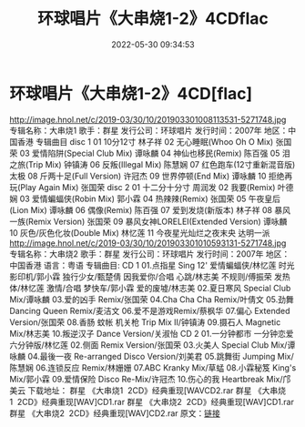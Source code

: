 ﻿---
title: 环球唱片《大串烧1-2》4CDflac
date: 2022-05-30 09:34:53
categories: 合集系列
tags: 华语中文
---
# 环球唱片《大串烧1-2》4CD[flac]

http://image.hnol.net/c/2019-03/30/10/201903301008113531-5271748.jpg
专辑名称：大串烧1
歌手：群星
发行公司：环球唱片
发行时间：2007年
地区：中国香港
专辑曲目
disc 1
01 10分12寸 林子祥
02 无心睡眠(Whoo Oh O Mix) 张国荣
03 爱情陷阱(Special Club Mix) 谭咏麟
04 神仙也移民(Remix) 陈百强
05 泪之旅(Trip Mix) 钟镇涛
06 反叛(Illegal Mix) 陈慧娴
07 红色跑车(12寸重新混音版) 太极
08 斤两十足(Full Version) 许冠杰
09 世界停顿(End Mix) 谭咏麟
10 拒绝再玩(Play Again Mix) 张国荣
disc 2
01 十二分十分寸 周润发
02 我要(Remix) 叶德娴
03 爱情蝙蝠侠(Robin Mix) 郭小霖
04 热辣辣(Remix) 张国荣
05 午夜皇后(Lion Mix) 谭咏麟
06 偶像(Remix) 陈百强
07 爱到发烧(新版本) 林子祥
08 暴风一族(Remix Version) 张国荣
09 暴风女神LORELEI(Extended Version) 谭咏麟
10 灰色/灰色化妆(Double Mix) 林忆莲
11 今夜星光灿烂之夜末央 达明一派
http://image.hnol.net/c/2019-03/30/10/201903301010593131-5271748.jpg
专辑名称：大串烧2
歌手：群星
发行公司：环球唱片
发行时间：2007年
地区：中国香港
语言：粤语
专辑曲目:
CD 1
01.点指星 Sing 12'
爱情蝙蝠侠/林忆莲
时光影印机/郭小霖
独行少女/甄楚倩
因我爱你/合唱
心跳/林志美
不规则/傅振荣
发热体/林忆莲
激情/合唱
梦快车/郭小霖
爱的废墟/林志美
02.夏日寒风 Special Club Mix/谭咏麟
03.爱的凶手 Remix/张国荣
04.Cha Cha Cha Remix/叶倩文
05.劲舞Dancing Queen Remix/麦洁文
06.爱不是游戏Remix/蔡枫华
07.偏心 Extended Version/张国荣
08.香肠 蚊帐 机关枪 Trip Mix II/钟镇涛
09.摄石人 Magnetic Mix/林志美
10.叛逆汉子 Dance Version/关淑怡
CD 2
01.一分钟都巿 一分钟恋爱 六分钟版/林忆莲
02.侧面 Remix Version/张国荣
03.火美人 Special Club Mix/谭咏麟
04.最後一夜 Re-arranged Disco Version/刘美君
05.跳舞街 Jumping Mix/陈慧娴
06.连锁反应 Remix/林姗姗
07.ABC Kranky Mix/草蜢
08.小霖秘笈 King's Mix/郭小霖
09.爱情保险 Disco Re-Mix/许冠杰
10.伤心的我 Heartbreak Mix/邝美云
下载地址：
群星
《大串烧1  2CD》经典重现[WAVCD2.rar
群星
《大串烧1  2CD》经典重现[WAV]CD1.rar
群星
《大串烧2  2CD》经典重现[WAV]CD1.rar
群星
《大串烧2  2CD》经典重现[WAV]CD2.rar
原文：[链接](https://blog.sina.com.cn/s/blog_1647c7e7601030xiw.html)